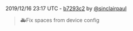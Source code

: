 2019/12/16 23:17 UTC - [b7293c2](https://github.com/hassio-addons/addon-nut/commit/b7293c2d266a2077eb64eb1a673ff4ca60622da8) by [@sinclairpaul](https://github.com/sinclairpaul)
> 🚑Fix spaces from device config 

